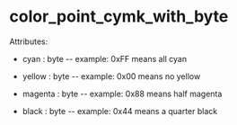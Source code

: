 # color_point_cymk_with_byte

Attributes:

* cyan : byte -- example: 0xFF means all cyan

* yellow : byte -- example: 0x00 means no yellow

* magenta : byte -- example: 0x88 means half magenta

* black : byte -- example: 0x44 means a quarter black
